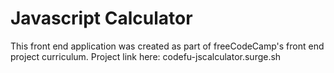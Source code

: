 # Javascript Calculator

This front end application was created as part of freeCodeCamp's front end project curriculum. Project link here: codefu-jscalculator.surge.sh